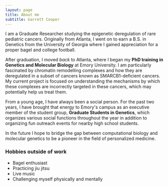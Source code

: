```yaml
---
layout: page
title: About me
subtitle: Garrett Cooper
---
```


I am a Graduate Researcher studying the epigenetic deregulation of rare pediatric cancers. Originally from Atlanta, I went on to earn a B.S. in Genetics from the University of Georgia where I gained appreciation for a proper bagel and college football.

After graduation, I moved *back* to Atlanta, where I began my **PhD training in Genetics and Molecular Biology** at Emory University. I am particularly fascinated by chromatin remodelling complexes and how they are deregulated in a subset of cancers known as SMARCB1-deficient cancers. My current project is focused on understanding the mechanisms by which these complexes are incorrectly targeted in these cancers, which may potentially help us treat them.

From a young age, I have always been a social person. For the past two years, I have brought that energy to Emory's campus as an executive member of the student group, **Graduate Students in Genetics**, which organizes various social functions throughout the year in addition to organizing fun outreach events for nearby high school students.

In the future I hope to bridge the gap between computational biology and molecular genetics to be a pioneer in the field of personalized medicine.

### Hobbies outside of work
- Bagel enthusiast
- Practicing jiu jitsu 
- Live music
- Challenging myself physically and mentally


